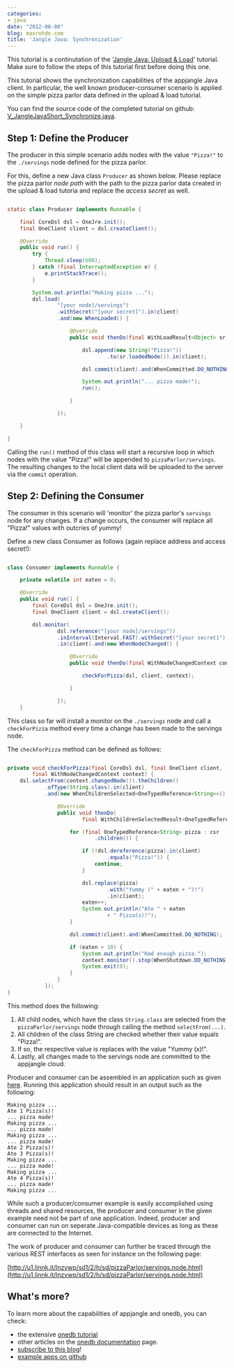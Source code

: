 ```yaml
---
categories:
- java
date: "2012-08-08"
blog: maxrohde.com
title: 'Jangle Java: Synchronization'
---
```


This tutorial is a continutation of the '[Jangle Java: Upload & Load](http://maxrohde.com/2012/08/08/jangle-java-upload-load-data/)' tutorial. Make sure to follow the steps of this tutorial first before doing this one.

This tutorial shows the synchronization capabilities of the appjangle Java client. In particular, the well known producer-consumer scenario is applied on the simple pizza parlor data defined in the upload & load tutorial.

You can find the source code of the completed tutorial on github: [V_JangleJavaShort_Synchronize.java](https://github.com/mxro/onedb-examples/blob/master/src/main/java/one/examples/z_articles/V_JangleJavaShort_Synchronize.java).

## Step 1: Define the Producer

The producer in this simple scenario adds nodes with the value `"Pizza!"` to the `./servings` node defined for the pizza parlor.

For this, define a new Java class `Producer` as shown below. Please replace the pizza parlor _node path_ with the path to the pizza parlor data created in the upload & load tutoria and replace the _access secret_ as well.

```java

static class Producer implements Runnable {

	final CoreDsl dsl = OneJre.init();
	final OneClient client = dsl.createClient();

	@Override
	public void run() {
		try {
			Thread.sleep(600);
		} catch (final InterruptedException e) {
			e.printStackTrace();
		}

		System.out.println("Making pizza ...");
		dsl.load(
				"[your node]/servings")
				.withSecret("[your secret]").in(client)
				.and(new WhenLoaded() {

					@Override
					public void thenDo(final WithLoadResult<Object> sr) {

						dsl.append(new String("Pizza!"))
								.to(sr.loadedNode()).in(client);

						dsl.commit(client).and(WhenCommitted.DO_NOTHING);

						System.out.println("... pizza made!");
						run();

					}

				});

	}

}
```

Calling the `run()` method of this class will start a recursive loop in which nodes with the value "Pizza!" will be appended to `pizzaParlor/servings`. The resulting changes to the local client data will be uploaded to the server via the `commit` operation.

## Step 2: Defining the Consumer

The consumer in this scenario will 'monitor' the pizza parlor's `servings` node for any changes. If a change occurs, the consumer will replace all "Pizza!" values with outcries of yummy!

Define a new class Consumer as follows (again replace address and access secret!):

```java

class Consumer implements Runnable {

	private volatile int eaten = 0;

	@Override
	public void run() {
		final CoreDsl dsl = OneJre.init();
		final OneClient client = dsl.createClient();

		dsl.monitor(
				dsl.reference("[your node]/servings"))
				.inInterval(Interval.FAST).withSecret("[your secret]")
				.in(client).and(new WhenNodeChanged() {

					@Override
					public void thenDo(final WithNodeChangedContext context) {

						checkForPizza(dsl, client, context);

					}

				});
	}
```

This class so far will install a monitor on the `./servings` node and call a `checkForPizza` method every time a change has been made to the servings node.

The `checkForPizza` method can be defined as follows:

```java

private void checkForPizza(final CoreDsl dsl, final OneClient client,
		final WithNodeChangedContext context) {
	dsl.selectFrom(context.changedNode()).theChildren()
			.ofType(String.class).in(client)
			.and(new WhenChildrenSelected<OneTypedReference<String>>() {

				@Override
				public void thenDo(
						final WithChildrenSelectedResult<OneTypedReference<String>> csr) {

					for (final OneTypedReference<String> pizza : csr
							.children()) {

						if (!dsl.dereference(pizza).in(client)
								.equals("Pizza!")) {
							continue;
						}

						dsl.replace(pizza)
								.with("Yummy (" + eaten + ")!")
								.in(client);
						eaten++;
						System.out.println("Ate " + eaten
								+ " Pizza(s)!");
					}

					dsl.commit(client).and(WhenCommitted.DO_NOTHING);

					if (eaten > 10) {
						System.out.println("Had enough pizza.");
						context.monitor().stop(WhenShutdown.DO_NOTHING);
						System.exit(0);
					}
				}
			});
}
```

This method does the following:

1. All child nodes, which have the class `String.class` are selected from the `pizzaParlor/servings` node through calling the method `selectFrom(...)`.
2. All children of the class String are checked whether their value equals "Pizza!".
3. If so, the respective value is replaces with the value "Yummy (x)!".
4. Lastly, all changes made to the servings node are committed to the appjangle cloud.

Producer and consumer can be assembled in an application such as given [here](https://github.com/mxro/onedb-examples/blob/master/src/main/java/one/examples/z_articles/V_JangleJavaShort_Synchronize.java). Running this application should result in an output such as the following:

```
Making pizza ...
Ate 1 Pizza(s)!
... pizza made!
Making pizza ...
... pizza made!
Making pizza ...
... pizza made!
Ate 2 Pizza(s)!
Ate 3 Pizza(s)!
Making pizza ...
... pizza made!
Making pizza ...
Ate 4 Pizza(s)!
... pizza made!
Making pizza ...
```

While such a producer/consumer example is easily accomplished using threads and shared resources, the producer and consumer in the given example need not be part of one application. Indeed, producer and consumer can run on seperate Java-compatible devices as long as these are connected to the Internet.

The work of producer and consumer can further be traced through the various REST interfaces as seen for instance on the following page:

[http://u1.linnk.it/lnzvwp/sd1/2/h/sd/pizzaParlor/servings.node.html](http://u1.linnk.it/lnzvwp/sd1/2/h/sd/pizzaParlor/servings.node.html)

## What's more?

To learn more about the capabilities of appjangle and onedb, you can check:

- the extensive [onedb tutorial](http://maxrohde.com/2012/05/06/onedb-tutorial/ 'onedb tutorial')
- other articles on the [onedb documentation](http://cms.onedb.de/articles 'onedb documentation') page.
- [subscribe to this blog](http://maxrohde.com/feed/)!
- [example apps on github](https://github.com/mxro/onedb-examples/tree/master/src/main/java/one/examples/features 'appjangle example apps')